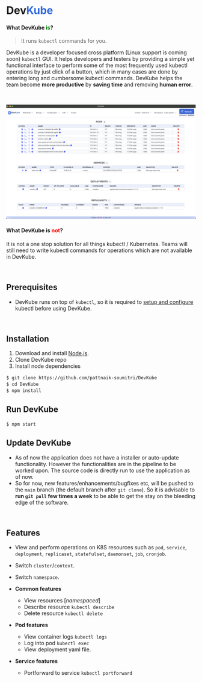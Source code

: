 # **Dev<span style='color: #3169DF;'>Kube</span>**

#### What DevKube **<span style='color: green;'>is</span>**?<br/>
 > It runs `kubectl` commands for you.

DevKube is a developer focused cross platform (Linux support is coming soon) `kubectl` GUI. 
It helps developers and testers by providing a simple yet functional interface to perform some of the most frequently used kubectl operations by just click of a button, which in many cases are done by entering long and cumbersome kubectl commands. DevKube helps the team become **more productive** by **saving time** and removing **human error**.

<br/>

![screenshot](assets/images/screenshot.png)

#### What DevKube is **<span style='color: red;'>not</span>**?<br/>
It is not a one stop solution for all things kubectl / Kubernetes. Teams will still need to write kubectl commands for operations which are not available in DevKube.


<br/>

## Prerequisites

- DevKube runs on top of `kubectl`, so it is required to [setup and configure](https://kubernetes.io/docs/tasks/tools/install-kubectl/) kubectl before using DevKube.

<br/>

## Installation

1. Download and install [Node.js](https://nodejs.org/en/download/).
2. Clone DevKube repo
3. Install node dependencies

```sh
$ git clone https://github.com/pattnaik-soumitri/DevKube
$ cd DevKube
$ npm install
```

## Run DevKube

```sh
$ npm start
```

## Update DevKube

- As of now the application does not have a installer or auto-update functionality. However the functionalities are in the pipeline to be worked upon. The source code is directly run to use the application as of now.
- So for now, new features/enhancements/bugfixes etc, will be pushed to the `main` branch (the default branch after `git clone`). So it is advisable to **run `git pull` few times a week** to be able to get the stay on the bleeding edge of the software.

<br/>

## Features

- View and perform operations on K8S resources such as `pod`, `service`, `deployment`, `replicaset`, `statefulset`, `daemonset`, `job`, `cronjob`.
- Switch `cluster`/`context`.
- Switch `namespace`.

- **Common features**
  - View resources [*namespaced*]
  - Describe resource `kubectl describe`
  - Delete resource `kubectl delete`

- **Pod features**
  - View container logs `kubectl logs`
  - Log into pod `kubectl exec`
  - View deployment yaml file.

- **Service features**
  - Portforward to service `kubectl portforward`

<br/>
